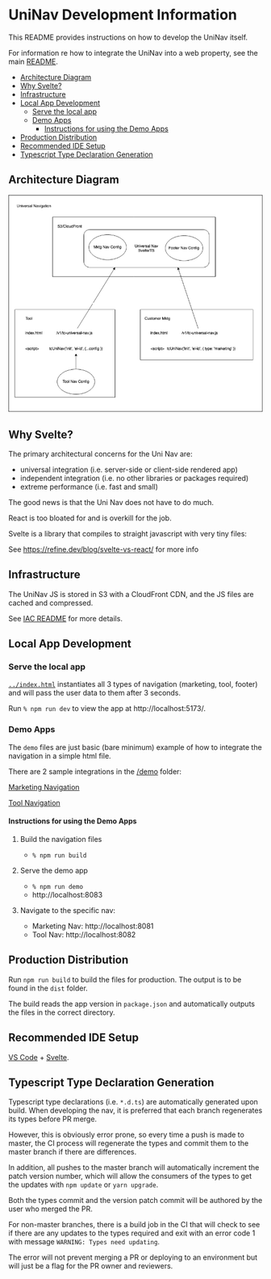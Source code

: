 # UniNav Development Information

This README provides instructions on how to develop the UniNav itself. 

For information re how to integrate the UniNav into a web property, see the main [README](../README.md).

- [Architecture Diagram](#architecture-diagram)
- [Why Svelte?](#why-svelte)
- [Infrastructure](#infrastructure)
- [Local App Development](#local-app-development)
    - [Serve the local app](#serve-the-local-app)
    - [Demo Apps](#demo-apps)
        - [Instructions for using the Demo Apps](#instructions-for-using-the-demo-apps)
- [Production Distribution](#production-distribution)
- [Recommended IDE Setup](#recommended-ide-setup)
- [Typescript Type Declaration Generation](#typescript-type-declaration-generation)

## Architecture Diagram

![Basic Architecture Diagram](../docs/UniNav_Diagram.png "Universal Nav Architecture Drawing")

## Why Svelte?

The primary architectural concerns for the Uni Nav are:

- universal integration (i.e. server-side or client-side rendered app)
- independent integration (i.e. no other libraries or packages required)
- extreme performance (i.e. fast and small)

The good news is that the Uni Nav does not have to do much.

React is too bloated for and is overkill for the job.

Svelte is a library that compiles to straight javascript with very tiny files:

See https://refine.dev/blog/svelte-vs-react/ for more info

## Infrastructure

The UniNav JS is stored in S3 with a CloudFront CDN, and the JS files are cached and compressed.

See [IAC README](../iac/README.md) for more details.

## Local App Development

### Serve the local app

[`../index.html`](../index.html) instantiates all 3 types of navigation (marketing, tool, footer) and will pass the user data to them after 3 seconds.

Run `% npm run dev` to view the app at http://localhost:5173/.

### Demo Apps

The `demo` files are just basic (bare minimum) example of how to integrate the navigation in a simple html file.

There are 2 sample integrations in the [/demo](./demo/) folder: 

[Marketing Navigation](../demo/marketing/index.html)

[Tool Navigation](../demo/tool/index.html)

#### Instructions for using the Demo Apps

1. Build the navigation files
    - `% npm run build`

2. Serve the demo app
    - `% npm run demo`
    - http://localhost:8083

3. Navigate to the specific nav:
    - Marketing Nav: http://localhost:8081
    - Tool Nav: http://localhost:8082

## Production Distribution

Run `npm run build` to build the files for production. The output is to be found in the `dist` folder.

The build reads the app version in `package.json` and automatically outputs the files in the correct directory.

## Recommended IDE Setup   

[VS Code](https://code.visualstudio.com/) + [Svelte](https://marketplace.visualstudio.com/items?itemName=svelte.svelte-vscode).

## Typescript Type Declaration Generation

Typescript type declarations (i.e. `*.d.ts`) are automatically generated upon build. When developing the nav, it is preferred that each branch regenerates its types before PR merge.

However, this is obviously error prone, so every time a push is made to master, the CI process will  regenerate the types and commit them to the master branch if there are differences.

In addition, all pushes to the master branch will automatically increment the patch version number, which will allow the consumers of the types to get the updates with `npm update` or `yarn upgrade`.

Both the types commit and the version patch commit will be authored by the user who merged the PR.

For non-master branches, there is a build job in the CI that will check to see if there are any updates to the types required and exit with an error code 1 with message `WARNING: Types need updating`.

The error will not prevent merging a PR or deploying to an environment but will just be a flag for the PR owner and reviewers.
